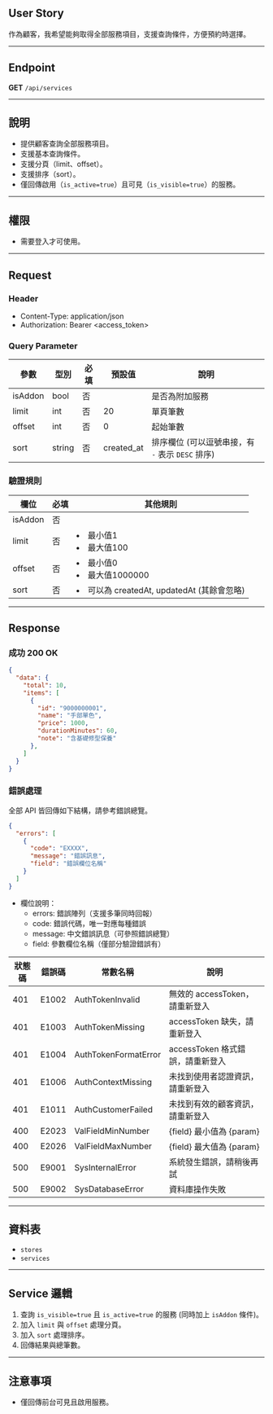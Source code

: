 ## User Story

作為顧客，我希望能夠取得全部服務項目，支援查詢條件，方便預約時選擇。

---

## Endpoint

**GET** `/api/services`

---

## 說明

- 提供顧客查詢全部服務項目。
- 支援基本查詢條件。
- 支援分頁（limit、offset）。
- 支援排序（sort）。
- 僅回傳啟用（`is_active=true`）且可見（`is_visible=true`）的服務。

---

## 權限

- 需要登入才可使用。

---

## Request

### Header

- Content-Type: application/json
- Authorization: Bearer <access_token>

### Query Parameter

| 參數    | 型別   | 必填 | 預設值     | 說明                                             |
| ------- | ------ | ---- | ---------- | ------------------------------------------------ |
| isAddon | bool   | 否   |            | 是否為附加服務                                   |
| limit   | int    | 否   | 20         | 單頁筆數                                         |
| offset  | int    | 否   | 0          | 起始筆數                                         |
| sort    | string | 否   | created_at | 排序欄位 (可以逗號串接，有 `-` 表示 `DESC` 排序) |

### 驗證規則

| 欄位    | 必填 | 其他規則                                     |
| ------- | ---- | -------------------------------------------- |
| isAddon | 否   |                                              |
| limit   | 否   | <li>最小值1<li>最大值100                     |
| offset  | 否   | <li>最小值0<li>最大值1000000                 |
| sort    | 否   | <li>可以為 createdAt, updatedAt (其餘會忽略) |

---

## Response

### 成功 200 OK

```json
{
  "data": {
    "total": 10,
    "items": [
      {
        "id": "9000000001",
        "name": "手部單色",
        "price": 1000,
        "durationMinutes": 60,
        "note": "含基礎修型保養"
      },
    ]
  }
}
```

### 錯誤處理

全部 API 皆回傳如下結構，請參考錯誤總覽。

```json
{
  "errors": [
    {
      "code": "EXXXX",
      "message": "錯誤訊息",
      "field": "錯誤欄位名稱"
    }
  ]
}
```

- 欄位說明：
  - errors: 錯誤陣列（支援多筆同時回報）
  - code: 錯誤代碼，唯一對應每種錯誤
  - message: 中文錯誤訊息（可參照錯誤總覽）
  - field: 參數欄位名稱（僅部分驗證錯誤有）

| 狀態碼 | 錯誤碼 | 常數名稱             | 說明                             |
| ------ | ------ | -------------------- | -------------------------------- |
| 401    | E1002  | AuthTokenInvalid     | 無效的 accessToken，請重新登入   |
| 401    | E1003  | AuthTokenMissing     | accessToken 缺失，請重新登入     |
| 401    | E1004  | AuthTokenFormatError | accessToken 格式錯誤，請重新登入 |
| 401    | E1006  | AuthContextMissing   | 未找到使用者認證資訊，請重新登入 |
| 401    | E1011  | AuthCustomerFailed   | 未找到有效的顧客資訊，請重新登入 |
| 400    | E2023  | ValFieldMinNumber    | {field} 最小值為 {param}         |
| 400    | E2026  | ValFieldMaxNumber    | {field} 最大值為 {param}         |
| 500    | E9001  | SysInternalError     | 系統發生錯誤，請稍後再試         |
| 500    | E9002  | SysDatabaseError     | 資料庫操作失敗                   |

---

## 資料表

- `stores`
- `services`

---

## Service 邏輯

1. 查詢 `is_visible=true` 且 `is_active=true` 的服務 (同時加上 `isAddon` 條件)。
3. 加入 `limit` 與 `offset` 處理分頁。
4. 加入 `sort` 處理排序。
5. 回傳結果與總筆數。

---

## 注意事項

- 僅回傳前台可見且啟用服務。
